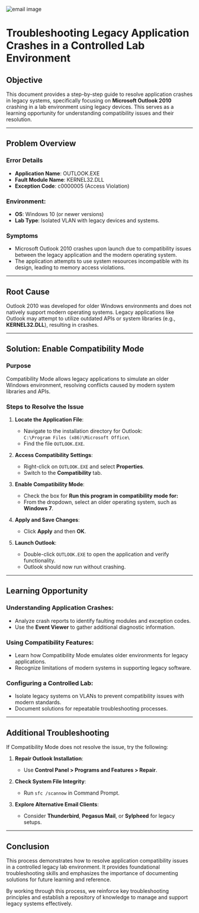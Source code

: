 ![email image](https://github.com/user-attachments/assets/f7056562-5545-4840-9849-4b999c5f8046)


# Troubleshooting Legacy Application Crashes in a Controlled Lab Environment

## Objective
This document provides a step-by-step guide to resolve application crashes in legacy systems, specifically focusing on **Microsoft Outlook 2010** crashing in a lab environment using legacy devices. This serves as a learning opportunity for understanding compatibility issues and their resolution.

---

## Problem Overview

### Error Details
- **Application Name**: OUTLOOK.EXE  
- **Fault Module Name**: KERNEL32.DLL  
- **Exception Code**: c0000005 (Access Violation)

### Environment:
- **OS**: Windows 10 (or newer versions)  
- **Lab Type**: Isolated VLAN with legacy devices and systems.

### Symptoms
- Microsoft Outlook 2010 crashes upon launch due to compatibility issues between the legacy application and the modern operating system.
- The application attempts to use system resources incompatible with its design, leading to memory access violations.

---

## Root Cause
Outlook 2010 was developed for older Windows environments and does not natively support modern operating systems. Legacy applications like Outlook may attempt to utilize outdated APIs or system libraries (e.g., **KERNEL32.DLL**), resulting in crashes.

---

## Solution: Enable Compatibility Mode

### Purpose
Compatibility Mode allows legacy applications to simulate an older Windows environment, resolving conflicts caused by modern system libraries and APIs.

### Steps to Resolve the Issue

1. **Locate the Application File**:
   - Navigate to the installation directory for Outlook:  
     `C:\Program Files (x86)\Microsoft Office\`
   - Find the file `OUTLOOK.EXE`.

2. **Access Compatibility Settings**:
   - Right-click on `OUTLOOK.EXE` and select **Properties**.
   - Switch to the **Compatibility** tab.

3. **Enable Compatibility Mode**:
   - Check the box for **Run this program in compatibility mode for:**
   - From the dropdown, select an older operating system, such as **Windows 7**.

4. **Apply and Save Changes**:
   - Click **Apply** and then **OK**.

5. **Launch Outlook**:
   - Double-click `OUTLOOK.EXE` to open the application and verify functionality.  
   - Outlook should now run without crashing.

---

## Learning Opportunity

### Understanding Application Crashes:
- Analyze crash reports to identify faulting modules and exception codes.
- Use the **Event Viewer** to gather additional diagnostic information.

### Using Compatibility Features:
- Learn how Compatibility Mode emulates older environments for legacy applications.
- Recognize limitations of modern systems in supporting legacy software.

### Configuring a Controlled Lab:
- Isolate legacy systems on VLANs to prevent compatibility issues with modern standards.
- Document solutions for repeatable troubleshooting processes.

---

## Additional Troubleshooting

If Compatibility Mode does not resolve the issue, try the following:

1. **Repair Outlook Installation**:
   - Use **Control Panel > Programs and Features > Repair**.

2. **Check System File Integrity**:
   - Run `sfc /scannow` in Command Prompt.

3. **Explore Alternative Email Clients**:
   - Consider **Thunderbird**, **Pegasus Mail**, or **Sylpheed** for legacy setups.

---

## Conclusion
This process demonstrates how to resolve application compatibility issues in a controlled legacy lab environment. It provides foundational troubleshooting skills and emphasizes the importance of documenting solutions for future learning and reference.

By working through this process, we reinforce key troubleshooting principles and establish a repository of knowledge to manage and support legacy systems effectively.
